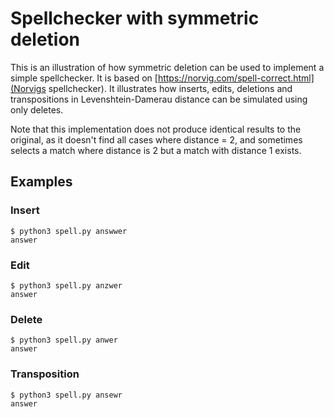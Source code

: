 # Spellchecker with symmetric deletion

This is an illustration of how symmetric deletion can be used to implement a simple spellchecker. It is based on [https://norvig.com/spell-correct.html](Norvigs spellchecker). It illustrates how inserts, edits, deletions and transpositions in Levenshtein-Damerau distance can be simulated using only deletes. 

Note that this implementation does not produce identical results to the original, as it doesn't find all cases where distance = 2, and sometimes selects a match where distance is 2 but a match with distance 1 exists.

## Examples

### Insert
```
$ python3 spell.py answwer
answer
```

### Edit
```
$ python3 spell.py anzwer
answer
```

### Delete
```
$ python3 spell.py anwer 
answer
```

### Transposition
```
$ python3 spell.py ansewr 
answer
```